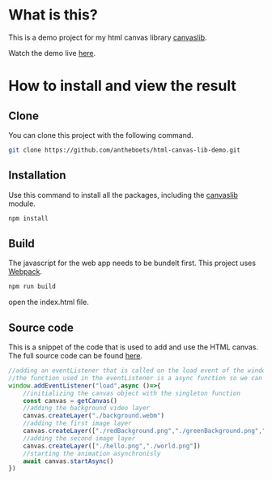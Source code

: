 # What is this?
This is a demo project for my html canvas library [canvaslib](https://github.com/antheboets/canvas-lib).
 
Watch the demo live [here]().
# How to install and view the result
## Clone
You can clone this project with the following command.
```sh
git clone https://github.com/antheboets/html-canvas-lib-demo.git
```
## Installation
Use this command to install all the packages, including the [canvaslib](https://github.com/antheboets/canvas-lib) module.
```sh
npm install
```
## Build
The javascript for the web app needs to be bundelt first. This project uses [Webpack](https://webpack.js.org/).
```sh
npm run build
```
open the index.html file.
## Source code
This is a snippet of the code that is used to add and use the HTML canvas. The full source code can be found [here](https://github.com/antheboets/html-canvas-lib-demo/blob/main/src/index.mjs).
```javascript
//adding an eventListener that is called on the load event of the window
//the function used in the eventListener is a async function so we can you the await keyword later
window.addEventListener("load",async ()=>{
    //initializing the canvas object with the singleton function
    const canvas = getCanvas()
    //adding the background video layer
    canvas.createLayer("./background.webm")
    //adding the first image layer
    canvas.createLayer(["./redBackground.png","./greenBackground.png","./blueBackground.png"])
    //adding the second image layer
    canvas.createLayer(["./hello.png","./world.png"])
    //starting the animation asynchronisly
    await canvas.startAsync()
})
```
<!--
## How it is implement the module
Install the module with npm.
```sh
npm install antheboets/canvas-lib:dev
```
After installing the module you can import it into JavaScript.
```javascript
import {getCanvas} from 'canvaslib'
```
-->